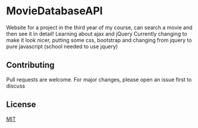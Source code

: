 # MovieDatabaseAPI
Website for a project in the third year of my course, can search a movie and then see it in detail! Learning about ajax and jQuery
Currently changing to make it look nicer, putting some css, bootstrap and changing from jquery to pure javascript (school needed to use jquery)

## Contributing
Pull requests are welcome. For major changes, please open an issue first to discuss 

## License
[MIT](https://choosealicense.com/licenses/mit/)
